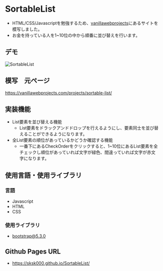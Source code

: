 # SortableList
- HTML/CSS/Javascriptを勉強するため、[vanillawebprojects](https://vanillawebprojects.com/)にあるサイトを模写しました。
- お金を持っている人を1~10位の中から順番に並び替えを行います。
## デモ
![SortableList](https://github.com/sksk000/SortableList/assets/137740372/f0fefae5-7273-44e0-9650-767417616877)


## 模写　元ページ
https://vanillawebprojects.com/projects/sortable-list/

## 実装機能
- List要素を並び替える機能
  - List要素をドラックアンドドロップを行えるようにし、要素同士を並び替えることができるようになります。
- 全List要素の順位があっているかどうか確認する機能
  - 一番下にあるCheckOrderをクリックすると、1~10位にあるList要素を全チェックし順位があっていれば文字が緑色、間違っていれば文字が赤文字になります。
## 使用言語・使用ライブラリ
### 言語
- Javascript
- HTML
- CSS
### 使用ライブラリ
- bootstrap@5.3.0

## Github Pages URL
- https://sksk000.github.io/SortableList/

